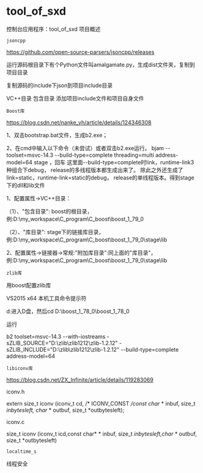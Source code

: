 # tool_of_sxd
控制台应用程序：tool_of_sxd 项目概述
 
    jsoncpp
https://github.com/open-source-parsers/jsoncpp/releases

运行源码根目录下有个Python文件叫amalgamate.py，生成dist文件夹，复制到项目目录

复制源码的include下json到项目include目录

VC++目录 包含目录 添加项目include文件和项目自身文件

    Boost库
https://blog.csdn.net/nanke_yh/article/details/124346308

1、双击bootstrap.bat文件，生成b2.exe；

2、在cmd中输入以下命令（未尝试）或者双击b2.exe运行。
bjam --toolset=msvc-14.3 --build-type=complete threading=multi address-model=64 stage ，回车
这里面--build-type=complete时link，runtime-link3种组合下debug， release的多线程版本都生成出来了。
除此之外还生成了link=static，runtime-link=static的debug， release的单线程版本。得到stage下的dll和lib文件

1、配置属性->VC++目录：

（1）、"包含目录": boost的根目录，例:D:\my_workspace\C_program\C_boost\boost_1_79_0

（2）、"库目录": stage下的链接库目录，例:D:\my_workspace\C_program\C_boost\boost_1_79_0\stage\lib

2、配置属性->链接器->常规:"附加库目录":同上面的"库目录"，例:D:\my_workspace\C_program\C_boost\boost_1_79_0\stage\lib

    zlib库
用boost配置zlib库

VS2015 x64 本机工具命令提示符

d:进入D盘，然后cd D:\boost_1_78_0\boost_1_78_0

运行

b2 toolset=msvc-14.3 --with-iostreams -sZLIB_SOURCE="D:\zlib\zlib1212\zlib-1.2.12" -sZLIB_INCLUDE="D:\zlib\zlib1212\zlib-1.2.12"  --build-type=complete address-model=64

    libiconv库
	
https://blog.csdn.net/ZX_Infinite/article/details/119283069

iconv.h

extern size_t iconv (iconv_t cd, /* ICONV_CONST */const char* * inbuf, size_t *inbytesleft, char* * outbuf, size_t *outbytesleft);

iconv.c

size_t iconv (iconv_t icd,const char* * inbuf, size_t *inbytesleft,char* * outbuf, size_t *outbytesleft)

    localtime_s
线程安全
